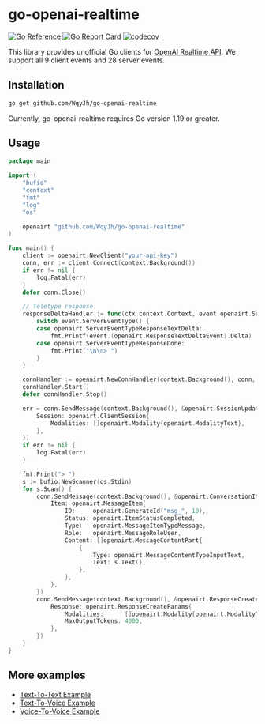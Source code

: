 # go-openai-realtime

[![Go Reference](https://pkg.go.dev/badge/github.com/WqyJh/go-openai-realtime.svg)](https://pkg.go.dev/github.com/WqyJh/go-openai-realtime)
[![Go Report Card](https://goreportcard.com/badge/github.com/WqyJh/go-openai-realtime)](https://goreportcard.com/report/github.com/WqyJh/go-openai-realtime)
[![codecov](https://codecov.io/gh/WqyJh/go-openai-realtime/branch/master/graph/badge.svg?token=bCbIfHLIsW)](https://codecov.io/gh/WqyJh/go-openai-realtime)

This library provides unofficial Go clients for [OpenAI Realtime API](https://platform.openai.com/docs/api-reference/realtime). We support all 9 client events and 28 server events.

## Installation

```bash
go get github.com/WqyJh/go-openai-realtime
```

Currently, go-openai-realtime requires Go version 1.19 or greater.

## Usage

```go
package main

import (
	"bufio"
	"context"
	"fmt"
	"log"
	"os"

	openairt "github.com/WqyJh/go-openai-realtime"
)

func main() {
	client := openairt.NewClient("your-api-key")
	conn, err := client.Connect(context.Background())
	if err != nil {
		log.Fatal(err)
	}
	defer conn.Close()

	// Teletype response
	responseDeltaHandler := func(ctx context.Context, event openairt.ServerEvent) {
		switch event.ServerEventType() {
		case openairt.ServerEventTypeResponseTextDelta:
			fmt.Printf(event.(openairt.ResponseTextDeltaEvent).Delta)
		case openairt.ServerEventTypeResponseDone:
			fmt.Print("\n\n> ")
		}
	}

	connHandler := openairt.NewConnHandler(context.Background(), conn, responseDeltaHandler)
	connHandler.Start()
	defer connHandler.Stop()

	err = conn.SendMessage(context.Background(), &openairt.SessionUpdateEvent{
		Session: openairt.ClientSession{
			Modalities: []openairt.Modality{openairt.ModalityText},
		},
	})
	if err != nil {
		log.Fatal(err)
	}

	fmt.Print("> ")
	s := bufio.NewScanner(os.Stdin)
	for s.Scan() {
		conn.SendMessage(context.Background(), &openairt.ConversationItemCreateEvent{
			Item: openairt.MessageItem{
				ID:     openairt.GenerateId("msg_", 10),
				Status: openairt.ItemStatusCompleted,
				Type:   openairt.MessageItemTypeMessage,
				Role:   openairt.MessageRoleUser,
				Content: []openairt.MessageContentPart{
					{
						Type: openairt.MessageContentTypeInputText,
						Text: s.Text(),
					},
				},
			},
		})
		conn.SendMessage(context.Background(), &openairt.ResponseCreateEvent{
			Response: openairt.ResponseCreateParams{
				Modalities:      []openairt.Modality{openairt.ModalityText},
				MaxOutputTokens: 4000,
			},
		})
	}
}
```

## More examples

- [Text-To-Text Example](./examples/text-only/README.md)
- [Text-To-Voice Example](./examples/voice/text-voice/README.md)
- [Voice-To-Voice Example](./examples/voice/voice-voice/README.md)



